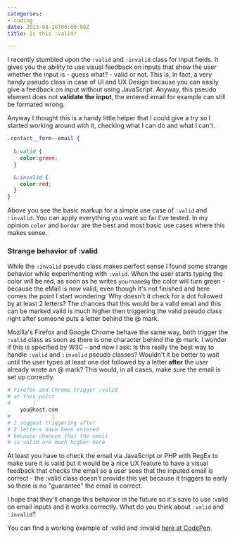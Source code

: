 ```yaml
---
categories:
- coding
date: 2013-08-16T00:00:00Z
title: Is this :valid?

---
```


I recently stumbled upon the `:valid` and `:invalid` class for input fields. It gives you the ability to use visual feedback on inputs that show the user whether the input is - guess what? - valid or not. This is, in fact, a very handy pseudo class in case of UI and UX Design because you can easily give a feedback on input without using JavaScript. Anyway, this pseudo element does not **validate the input**, the entered email for example can still be formated wrong. 

Anyway I thought this is a handy little helper that I could give a try so I started working around with it, checking what I can do and what I can't. 

```css 
.contact__form--email {
 
  &:valid {
    color:green;
  }

  &:invalid {
    color:red;
  }
}
```

Above you see the basic markup for a simple use case of `:valid` and `:invalid`. You can apply everything you want so far I've tested. In my opinion `color` and `border` are the best and most basic use cases where this makes sense.

### Strange behavior of :valid

While the `:invalid` pseudo class makes perfect sense I found some strange behavior while experimenting with `:valid`.
When the user starts typing the color will be red, as soon as he writes `yourname@g` the color will turn green - because the eMail is now valid, even though it's not finished and here comes the point I start wondering: Why doesn't it check for a dot followed by at least 2 letters? The chances that this would be a valid email and this can be marked valid is much higher then triggering the valid pseudo class right after someone puts a letter behind the @ mark.

Mozilla's Firefox and Google Chrome behave the same way, both trigger the `:valid` class as soon as there is one character behind the @ mark. I wonder if this is specified by W3C - and now I ask: Is this really the best way to handle `:valid` and `:invalid` pseudo classes? Wouldn't it be better to wait until the user types at least one dot followed by a letter **after** the user already wrote an @ mark? This would, in all cases, make sure the email is set up correctly.

```bash 
# Firefox and Chrome trigger :valid 
# at this point
#       |
    you@host.com
#             | 
# I suggest triggering after 
# 2 letters have been entered
# because chances that the email
# is valid are much higher here
```

At least you have to check the email via JavaScript or PHP with RegEx to make sure it is valid but it would be a nice UX feature to have a visual feedback that checks the email so a user sees that the inputed email is correct - the :valid class doesn't provide this yet because it triggers to early so there is no "guarantee" the email is correct.

I hope that they'll change this behavior in the future so it's save to use :valid on email inputs and it works correctly. What do you think about `:valid` and `:invalid`?

You can find a working example of :valid and :invalid [here at CodePen](http://codepen.io/kevingimbel/pen/jlhJg).
